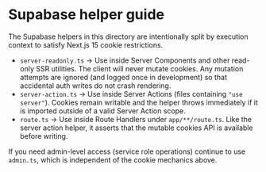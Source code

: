 # Supabase helper guide

The Supabase helpers in this directory are intentionally split by execution context to satisfy Next.js 15 cookie
restrictions.

- `server-readonly.ts` → Use inside Server Components and other read-only SSR utilities. The client will never mutate
  cookies. Any mutation attempts are ignored (and logged once in development) so that accidental auth writes do not crash
  rendering.
- `server-action.ts` → Use inside Server Actions (files containing `"use server"`). Cookies remain writable and the
  helper throws immediately if it is imported outside of a valid Server Action scope.
- `route.ts` → Use inside Route Handlers under `app/**/route.ts`. Like the server action helper, it asserts that the
  mutable cookies API is available before writing.

If you need admin-level access (service role operations) continue to use `admin.ts`, which is independent of the cookie
mechanics above.
